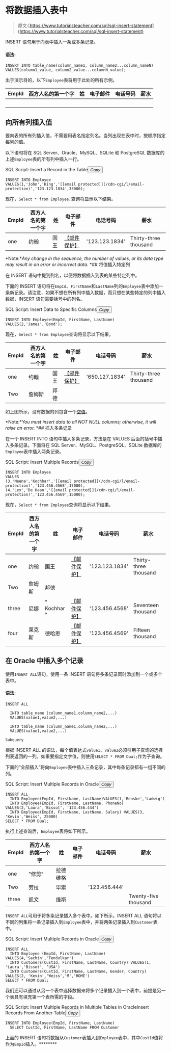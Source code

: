 # 将数据插入表中

> 原文:[https://www.tutorialsteacher.com/sql/sql-insert-statement](https://www.tutorialsteacher.com/sql/sql-insert-statement)

INSERT 语句用于向表中插入一条或多条记录。

#### 语法:

```
INSERT INTO table_name(column_name1, column_name2...column_nameN) 
VALUES(column1_value, column2_value...columnN_value); 
```

出于演示目的，以下`Employee`表将用于此处的所有示例。

| EmpId | 西方人名的第一个字 | 姓 | 电子邮件 | 电话号码 | 薪水 |
| --- | --- | --- | --- | --- | --- |
|   |   |   |   |   |   |

## 向所有列插入值

要向表的所有列插入值，不需要用表名指定列名。当列出现在表中时，按顺序指定每列的值。

以下语句将在 SQL Server、Oracle、MySQL、SQLite 和 PostgreSQL 数据库的上述`Employee`表的所有列中插入一行。

SQL Script: Insert a Record in the Table<button class="copy-btn pull-right" title="Copy example code">*Copy*</button> 

```
INSERT INTO Employee
VALUES(1,'John','King','[[email protected]](/cdn-cgi/l/email-protection)','123.123.1834',33000); 
```

现在，`Select * from Employee;`查询将显示以下结果。

| EmpId | 西方人名的第一个字 | 姓 | 电子邮件 | 电话号码 | 薪水 |
| --- | --- | --- | --- | --- | --- |
| one | 约翰 | 国王 | [【邮件保护】](/cdn-cgi/l/email-protection) | '123.123.1834' | Thirty-three thousand |

*Note:**Any change in the sequence, the number of values, or its data type may result in an error or incorrect data.* *## 将值插入特定列

在 INSERT 语句中提到列名，以便将数据插入到表的某些特定列中。

下面的 INSERT 语句将在`EmpId`、`FirstName`和`LastName`列的`Employee`表中添加一条新记录。请注意，如果不想在所有列中插入数据，而只想在某些特定的列中插入数据，INSERT 语句需要括号中的列名。

SQL Script: Insert Data to Specific Columns<button class="copy-btn pull-right" title="Copy example code">*Copy*</button> 

```
INSERT INTO Employee(EmpId, FirstName, LastName)
VALUES(2,'James','Bond'); 
```

现在，`Select * from Employee`查询将显示以下结果。

| EmpId | 西方人名的第一个字 | 姓 | 电子邮件 | 电话号码 | 薪水 |
| --- | --- | --- | --- | --- | --- |
| one | 约翰 | 国王 | [【邮件保护】](/cdn-cgi/l/email-protection) | '650.127.1834' | Thirty-three thousand |
| Two | 詹姆斯 | 邦德 |  |  |  |

如上图所示，没有数据的列包含一个[空值](/sql/sql-null-value "NULL Value")。

*Note:**You must insert data to all NOT NULL columns; otherwise, it will raise an error.* *## 插入多条记录

在一个 INSERT INTO 语句中插入多条记录，方法是在 VALUES 后面的括号中插入多条记录。下面将在 SQL Server、MySQL、PostgreSQL、SQLite 数据库的`Employee`表中插入两条记录。

SQL Script: Insert Multiple Records<button class="copy-btn pull-right" title="Copy example code">*Copy*</button> 

```
INSERT INTO Employee 
VALUES 
(3,'Neena','Kochhar','[[email protected]](/cdn-cgi/l/email-protection)','123.456.4568',17000),
(4,'Lex','De Haan','[[email protected]](/cdn-cgi/l/email-protection)','123.456.4569',15000); 
```

现在，`Select * from Employee`查询将显示以下结果。

| EmpId | 西方人名的第一个字 | 姓 | 电子邮件 | 电话号码 | 薪水 |
| --- | --- | --- | --- | --- | --- |
| one | 约翰 | 国王 | [【邮件保护】](/cdn-cgi/l/email-protection) | '123.123.1834' | Thirty-three thousand |
| Two | 詹姆斯 | 邦德 |  |  |  |
| three | 尼娜 | " Kochhar " | [【邮件保护】](/cdn-cgi/l/email-protection) | '123.456.4568' | Seventeen thousand |
| four | 莱克斯 | 德哈恩 | [【邮件保护】](/cdn-cgi/l/email-protection) | '123.456.4569' | Fifteen thousand |

## 在 Oracle 中插入多个记录

使用`INSERT ALL`语句，使用一条 INSERT 语句将多条记录同时添加到一个或多个表中。

#### 语法:

```
INSERT ALL

  INTO table_name (column_name1,column_name2,...)
  VALUES(value1,value2,...)

  INTO table_name (column_name1,column_name2,...)
  VALUES(value1,value2,...)

Subquery 
```

根据 INSERT ALL 的语法，每个值表达式`value1`、`value2`必须引用子查询的选择列表返回的一列。如果要指定文字值，则使用`SELECT * FROM Dual;`作为子查询。

下面的“全部插入”将向`Employee`表中插入三条记录，其中每条记录都有一组不同的列。

SQL Script: Insert Multiple Records in Oracle<button class="copy-btn pull-right" title="Copy example code">*Copy*</button> 

```
INSERT ALL
  INTO Employee(EmpId, FirstName, LastName)VALUES(1,'Renske','Ladwig')
  INTO Employee(EmpId, FirstName, LastName, PhoneNo) VALUES(2,'Laura','Bissot', '123.456.444')
  INTO Employee(EmpId, FirstName, LastName, Salary) VALUES(3, 'Kevin','Weiss', 25000)
SELECT * FROM Dual; 
```

执行上述查询后，`Employee`表将如下所示。

| EmpId | 西方人名的第一个字 | 姓 | 电子邮件 | 电话号码 | 薪水 |
| --- | --- | --- | --- | --- | --- |
| one | "修剪" | 拉德维格 |  |  |  |
| Two | 劳拉 | 毕索 |  | '123.456.444' |  |
| three | 凯文 | 维斯 |  |  | Twenty-five thousand |

`INSERT ALL`可用于将多条记录插入多个表中。如下所示，INSERT ALL 语句将以不同的列集将一条记录插入到`Employee`表中，并将两条记录插入到`Customer`表中。

SQL Script: Insert Multiple Records in Oracle<button class="copy-btn pull-right" title="Copy example code">*Copy*</button> 

```
INSERT ALL
  INTO Employee (EmpId, FirstName, LastName) VALUES(4,'Sachin','Tendulkar')
  INTO Customers(CustId, FirstName, LastName, Country) VALUES(1, 'Laura','Bissot', ‘USA')
  INTO Customers(CustId, FirstName, LastName, Gender, Country) VALUES(2, 'Kevin','Weiss','M','ROME')
SELECT * FROM Dual; 
```

我们还可以通过从另一个表中选择数据来将多个记录插入到一个表中，前提是另一个表具有填充第一个表所需的字段。

SQL Script: Insert Multiple Records in Multiple Tables in OracleInsert Records From Another Table<button class="copy-btn pull-right" title="Copy example code">*Copy*</button> 

```
INSERT INTO Employee(EmpId, FirstName, LastName)
  SELECT CustId, FirstName, LastName FROM Customer 
```

上面的 INSERT 语句将数据从`Customer`表插入到`Employee`表中，其中`CustId`值将作为`EmpId`插入。********